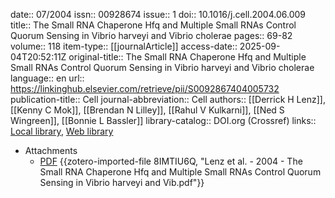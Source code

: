 date:: 07/2004
issn:: 00928674
issue:: 1
doi:: 10.1016/j.cell.2004.06.009
title:: The Small RNA Chaperone Hfq and Multiple Small RNAs Control Quorum Sensing in Vibrio harveyi and Vibrio cholerae
pages:: 69-82
volume:: 118
item-type:: [[journalArticle]]
access-date:: 2025-09-04T20:52:11Z
original-title:: The Small RNA Chaperone Hfq and Multiple Small RNAs Control Quorum Sensing in Vibrio harveyi and Vibrio cholerae
language:: en
url:: https://linkinghub.elsevier.com/retrieve/pii/S0092867404005732
publication-title:: Cell
journal-abbreviation:: Cell
authors:: [[Derrick H Lenz]], [[Kenny C Mok]], [[Brendan N Lilley]], [[Rahul V Kulkarni]], [[Ned S Wingreen]], [[Bonnie L Bassler]]
library-catalog:: DOI.org (Crossref)
links:: [Local library](zotero://select/library/items/Q82ECTJZ), [Web library](https://www.zotero.org/users/6106196/items/Q82ECTJZ)

- Attachments
	- [PDF](zotero://select/library/items/8IMTIU6Q) {{zotero-imported-file 8IMTIU6Q, "Lenz et al. - 2004 - The Small RNA Chaperone Hfq and Multiple Small RNAs Control Quorum Sensing in Vibrio harveyi and Vib.pdf"}}